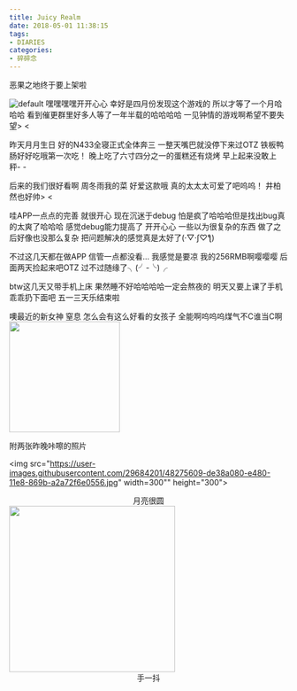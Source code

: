 ```yaml
---
title: Juicy Realm
date: 2018-05-01 11:38:15
tags: 
- DIARIES
categories: 
- 碎碎念
---
```

恶果之地终于要上架啦
<!--more-->
![default](https://user-images.githubusercontent.com/29684201/48275608-dda00a00-e480-11e8-89f0-e31dbed32d9c.PNG)
嘿嘿嘿嘿开开心心
幸好是四月份发现这个游戏的
所以才等了一个月哈哈哈
看到催更群里好多人等了一年半载的哈哈哈哈
一见钟情的游戏啊希望不要失望> <

昨天月月生日
好的N433全寝正式全体奔三
一整天嘴巴就没停下来过OTZ
铁板鸭肠好好吃哦第一次吃！
晚上吃了六寸四分之一的蛋糕还有烧烤
早上起来没敢上秤- -

后来的我们很好看啊
周冬雨我的菜
好爱这款哦
真的太太太可爱了吧呜呜！
井柏然也好帅> <

哇APP一点点的完善
就很开心
现在沉迷于debug
怕是疯了哈哈哈但是找出bug真的太爽了哈哈哈
感觉debug能力提高了 开开心心
一些以为很复杂的东西
做了之后好像也没那么复杂
把问题解决的感觉真是太好了(·▽·ʃ♡ƪ)

不过这几天都在做APP
信管一点都没看...
我感觉是要凉
我的256RMB啊嘤嘤嘤
后面两天捡起来吧OTZ
过不过随缘了╮(╯-╰)╭

btw这几天又带手机上床
果然睡不好哈哈哈哈一定会熬夜的
明天又要上课了手机乖乖扔下面吧
五一三天乐结束啦

噢最近的新女神
窒息
怎么会有这么好看的女孩子
全能啊呜呜呜煤气不C谁当C啊
<img src="https://user-images.githubusercontent.com/29684201/48275606-dda00a00-e480-11e8-8e9c-ec347540c2bf.gif" width="200" height="200"/>

附两张昨晚咔嚓的照片

<img src="https://user-images.githubusercontent.com/29684201/48275609-de38a080-e480-11e8-869b-a2a72f6e0556.jpg" width=300"" height="300"><center>月亮很圆</center>
<img src="https://user-images.githubusercontent.com/29684201/48275611-de38a080-e480-11e8-9804-17cdc0c2dc43.jpg" width="300" height="300"><center>手一抖</center>

